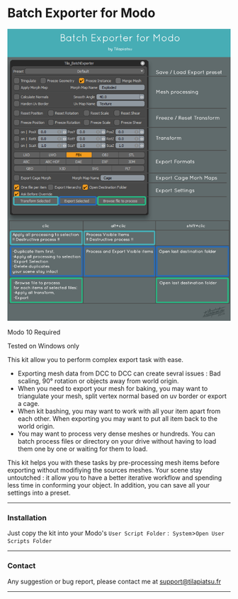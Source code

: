 # Batch Exporter for Modo
<p align="center"><img src="https://raw.githubusercontent.com/Tilapiatsu/modo_kit_assets/master/tila_batch_exporter/1.0.0/Tila_Batchexport_Overview.png" /></p>

Modo 10 Required

Tested on Windows only

This kit allow you to perform complex export task with ease.
* Exporting mesh data from DCC to DCC can create sevral issues : Bad scaling, 90° rotation or objects away from world origin.
* When you need to export your mesh for baking, you may want to triangulate your mesh, split vertex normal based on uv border or export a cage.
* When kit bashing, you may want to work with all your item apart from each other. When exporting you may want to put all item back to the world origin.
* You may want to process very dense meshes or hundreds. You can batch process files or directory on your drive without having to load them one by one or waiting for them to load.

This kit helps you with these tasks by pre-processing mesh items before exporting without modifiying the sources meshes. Your scene stay untoutched : it allow you to have a better iterative workflow and spending less time in conforming your object. In addition, you can save all your settings into a preset.

***

### Installation

Just copy the kit into your Modo's `User Script Folder` :  `System`&gt;`Open User Scripts Folder`

***

### Contact

Any suggestion or bug report, please contact me at support@tilapiatsu.fr

***